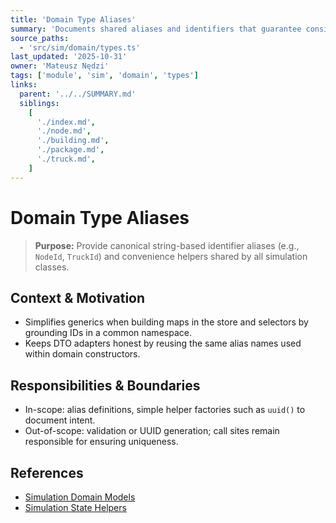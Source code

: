 ```yaml
---
title: 'Domain Type Aliases'
summary: 'Documents shared aliases and identifiers that guarantee consistent typing across simulation entities.'
source_paths:
  - 'src/sim/domain/types.ts'
last_updated: '2025-10-31'
owner: 'Mateusz Nędzi'
tags: ['module', 'sim', 'domain', 'types']
links:
  parent: '../../SUMMARY.md'
  siblings:
    [
      './index.md',
      './node.md',
      './building.md',
      './package.md',
      './truck.md',
    ]
---
```


# Domain Type Aliases

> **Purpose:** Provide canonical string-based identifier aliases (e.g., `NodeId`, `TruckId`) and convenience helpers shared by all simulation classes.

## Context & Motivation

- Simplifies generics when building maps in the store and selectors by grounding IDs in a common namespace.
- Keeps DTO adapters honest by reusing the same alias names used within domain constructors.

## Responsibilities & Boundaries

- In-scope: alias definitions, simple helper factories such as `uuid()` to document intent.
- Out-of-scope: validation or UUID generation; call sites remain responsible for ensuring uniqueness.

## References

- [Simulation Domain Models](./index.md)
- [Simulation State Helpers](../state.md)

